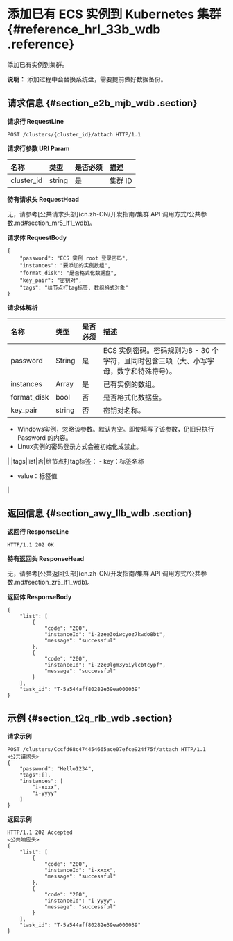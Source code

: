 # 添加已有 ECS 实例到 Kubernetes 集群 {#reference_hrl_33b_wdb .reference}

添加已有实例到集群。

**说明：** 添加过程中会替换系统盘，需要提前做好数据备份。

## 请求信息 {#section_e2b_mjb_wdb .section}

**请求行 RequestLine**

``` {#codeblock_877_0cf_8g6}
POST /clusters/{cluster_id}/attach HTTP/1.1
```

**请求行参数 URI Param**

|名称|类型|是否必须|描述|
|:-|:-|:---|:-|
|cluster\_id|string|是|集群 ID|

**特有请求头 RequestHead**

无，请参考[公共请求头部](cn.zh-CN/开发指南/集群 API 调用方式/公共参数.md#section_mr5_lf1_wdb)。

**请求体 RequestBody**

``` {#codeblock_cr0_tk0_0og}
{
    "password": "ECS 实例 root 登录密码",
    "instances": "要添加的实例数组",
    "format_disk": "是否格式化数据盘",
    "key_pair": "密钥对",
    "tags": "给节点打tag标签, 数组格式对象"
}
```

**请求体解析**

|名称|类型|是否必须|描述|
|:-|:-|:---|:-|
|password|String|是|ECS 实例密码。密码规则为8 - 30 个字符，且同时包含三项（大、小写字母，数字和特殊符号）。|
|instances|Array|是|已有实例的数组。|
|format\_disk|bool|否|是否格式化数据盘。|
|key\_pair|string|否| 密钥对名称。

-   Windows实例，忽略该参数。默认为空。即使填写了该参数，仍旧只执行 Password 的内容。
-   Linux实例的密码登录方式会被初始化成禁止。

 |
|tags|list|否|给节点打tag标签： -   key：标签名称
-   value：标签值

 |

## 返回信息 {#section_awy_llb_wdb .section}

**返回行 ResponseLine**

``` {#codeblock_r66_o68_1ak}
HTTP/1.1 202 OK
```

**特有返回头 ResponseHead**

无，请参考[公共返回头部](cn.zh-CN/开发指南/集群 API 调用方式/公共参数.md#section_zr5_lf1_wdb)。

**返回体 ResponseBody**

``` {#codeblock_qxd_v7b_36j}
{
    "list": [
        {
            "code": "200",
            "instanceId": "i-2zee3oiwcyoz7kwdo8bt",
            "message": "successful"
        },
        {
            "code": "200",
            "instanceId": "i-2ze0lgm3y6iylcbtcypf",
            "message": "successful"
        }
    ],
    "task_id": "T-5a544aff80282e39ea000039"
}
```

## 示例 {#section_t2q_rlb_wdb .section}

**请求示例**

``` {#codeblock_bzz_haw_f3z}
POST /clusters/Cccfd68c474454665ace07efce924f75f/attach HTTP/1.1
<公共请求头>
{
    "password": "Hello1234",
    "tags":[],
    "instances": [
        "i-xxxx",
        "i-yyyy"
    ]
}
```

**返回示例**

``` {#codeblock_4zg_p9f_qlt}
HTTP/1.1 202 Accepted
<公共响应头>
{
    "list": [
        {
            "code": "200",
            "instanceId": "i-xxxx",
            "message": "successful"
        },
        {
            "code": "200",
            "instanceId": "i-yyyy",
            "message": "successful"
        }
    ],
    "task_id": "T-5a544aff80282e39ea000039"
}
```

